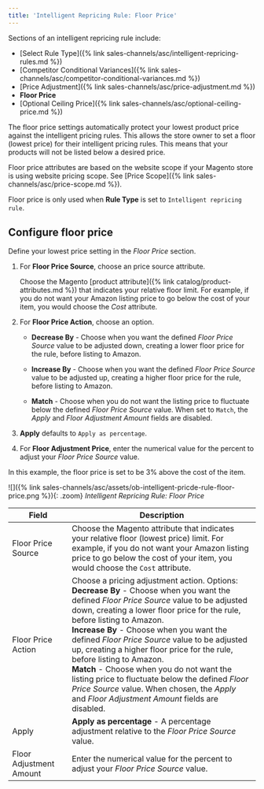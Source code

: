 ```yaml
---
title: 'Intelligent Repricing Rule: Floor Price'
---
```



Sections of an intelligent repricing rule include:

- [Select Rule Type]({% link sales-channels/asc/intelligent-repricing-rules.md %})
- [Competitor Conditional Variances]({% link sales-channels/asc/competitor-conditional-variances.md %})
- [Price Adjustment]({% link sales-channels/asc/price-adjustment.md %})
- **Floor Price**
- [Optional Ceiling Price]({% link sales-channels/asc/optional-ceiling-price.md %})

The floor price settings automatically protect your lowest product price against the intelligent pricing rules. This allows the store owner to set a floor (lowest price) for their intelligent pricing rules. This means that your products will not be listed below a desired price.

Floor price attributes are based on the website scope if your Magento store is using website pricing scope. See [Price Scope]({% link sales-channels/asc/price-scope.md %}).

Floor price is only used when **Rule Type** is set to `Intelligent repricing rule`.

## Configure floor price

Define your lowest price setting in the _Floor Price_ section.

1. For **Floor Price Source**, choose an price source attribute.

   Choose the Magento [product attribute]({% link catalog/product-attributes.md %}) that indicates your relative floor limit. For example, if you do not want your Amazon listing price to go below the cost of your item, you would choose the _Cost_ attribute.

1. For **Floor Price Action**, choose an option.

    - **Decrease By** - Choose when you want the defined _Floor Price Source_ value to be adjusted down, creating a lower floor price for the rule, before listing to Amazon.

    - **Increase By** - Choose when you want the defined _Floor Price Source_ value to be adjusted up, creating a higher floor price for the rule, before listing to Amazon.

    - **Match** - Choose when you do not want the listing price to fluctuate below the defined _Floor Price Source_ value. When set to `Match`, the _Apply_ and _Floor Adjustment Amount_ fields are disabled.

1. **Apply** defaults to `Apply as percentage`.

1. For **Floor Adjustment Price**, enter the numerical value for the percent to adjust your _Floor Price Source_ value.

In this example, the floor price is set to be 3% above the cost of the item.

![]({% link sales-channels/asc/assets/ob-intelligent-pricde-rule-floor-price.png %}){: .zoom}
 _Intelligent Repricing Rule: Floor Price_

|Field|Description|
|--- |--- |
|Floor Price Source|Choose the Magento attribute that indicates your relative floor (lowest price) limit. For example, if you do not want your Amazon listing price to go below the cost of your item, you would choose the `Cost` attribute. |
|Floor Price Action|Choose a pricing adjustment action. Options:<br/>**Decrease By** - Choose when you want the defined _Floor Price Source_ value to be adjusted down, creating a lower floor price for the rule, before listing to Amazon.<br/>**Increase By** - Choose when you want the defined _Floor Price Source_ value to be adjusted up, creating a higher floor price for the rule, before listing to Amazon.<br/>**Match** - Choose when you do not want the listing price to fluctuate below the defined _Floor Price Source_ value. When chosen, the _Apply_ and _Floor Adjustment Amount_ fields are disabled. |
|Apply|**Apply as percentage** - A percentage adjustment relative to the _Floor Price Source_ value. |
|Floor Adjustment Amount |Enter the numerical value for the percent to adjust your _Floor Price Source_ value. |
